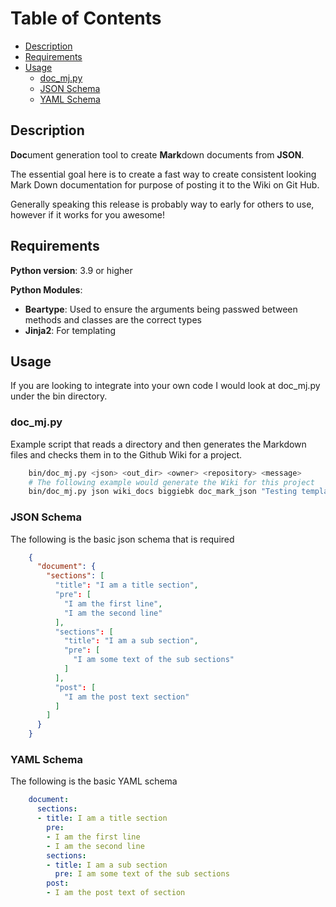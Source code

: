 # Table of Contents

* [Description](#Description)
* [Requirements](#Requirements)
* [Usage](#Usage)
  * [doc_mj.py](#doc_mjpy)
  * [JSON Schema](#JSON-Schema)
  * [YAML Schema](#YAML-Schema)

## Description

**Doc**ument generation tool to create **Mark**down documents from **JSON**.

The essential goal here is to create a fast way to create consistent looking Mark Down documentation for purpose of posting it to the Wiki on Git Hub.

Generally speaking this release is probably way to early for others to use, however if it works for you awesome!

## Requirements

**Python version**: 3.9 or higher

**Python Modules**:

* **Beartype**: Used to ensure the arguments being passwed between methods and classes are the correct types
* **Jinja2**: For templating

## Usage

If you are looking to integrate into your own code I would look at doc_mj.py under the bin directory.

### doc_mj.py

Example script that reads a directory and then generates the Markdown files and checks them in to the Github Wiki for a project.

```bash
    bin/doc_mj.py <json> <out_dir> <owner> <repository> <message>
    # The following example would generate the Wiki for this project
    bin/doc_mj.py json wiki_docs biggiebk doc_mark_json "Testing template customization setting"
```

### JSON Schema

The following is the basic json schema that is required

```json
    {
      "document": {
        "sections": [
          "title": "I am a title section",
          "pre": [
            "I am the first line",
            "I am the second line"
          ],
          "sections": [
            "title": "I am a sub section",
            "pre": [
              "I am some text of the sub sections"
            ]
          ],
          "post": [
            "I am the post text section"
          ]
        ]
      }
    }
```

### YAML Schema

The following is the basic YAML schema

```yaml
    document:
      sections:
      - title: I am a title section
        pre:
        - I am the first line
        - I am the second line
        sections:
        - title: I am a sub section
          pre: I am some text of the sub sections
        post:
        - I am the post text of section
```

